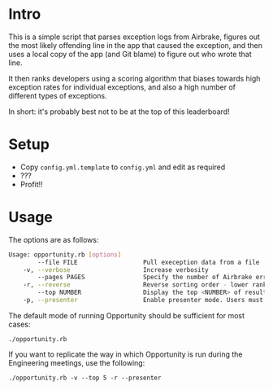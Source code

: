 # Intro
This is a simple script that parses exception logs from Airbrake, figures out the most likely offending line in the app that caused the exception, and then uses a local copy of the app (and Git blame) to figure out who wrote that line.

It then ranks developers using a scoring algorithm that biases towards high exception rates for individual exceptions, and also a high number of different types of exceptions.

In short: it's probably best not to be at the top of this leaderboard!

# Setup

  * Copy `config.yml.template` to `config.yml` and edit as required
  * ???
  * Profit!!

# Usage 
The options are as follows:

```bash
Usage: opportunity.rb [options]
        --file FILE                  Pull exeception data from a file
    -v, --verbose                    Increase verbosity
        --pages PAGES                Specify the number of Airbrake error pages to parse (default: 2)
    -r, --reverse                    Reverse sorting order - lower rankings displayed first (default: off)
        --top NUMBER                 Display the top <NUMBER> of results (default: all)
    -p, --presenter                  Enable presenter mode. Users must hit a keyboard key between printing each item (default: off)
```

The default mode of running Opportunity should be sufficient for most cases:

    ./opportunity.rb

If you want to replicate the way in which Opportunity is run during the Engineering meetings, use the following:

    ./opportunity.rb -v --top 5 -r --presenter
